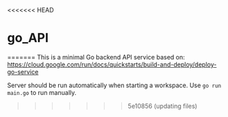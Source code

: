 <<<<<<< HEAD
# go_API
=======
This is a minimal Go backend API service based on: https://cloud.google.com/run/docs/quickstarts/build-and-deploy/deploy-go-service

Server should be run automatically when starting a workspace. Use `go run main.go` to run manually.
>>>>>>> 5e10856 (updating files)
